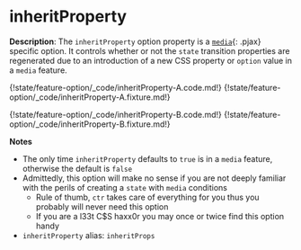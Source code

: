 # inheritProperty

__Description__: The `inheritProperty` option property is a [`media`](./../media/general.md){: .pjax} specific option. It controls whether or not the `state` transition properties are regenerated due to an introduction of a new CSS property or `option` value in a `media` feature. 

{!state/feature-option/_code/inheritProperty-A.code.md!}
{!state/feature-option/_code/inheritProperty-A.fixture.md!}

{!state/feature-option/_code/inheritProperty-B.code.md!}
{!state/feature-option/_code/inheritProperty-B.fixture.md!}

__Notes__

+ The only time `inheritProperty` defaults to `true` is in a `media` feature, otherwise the default is `false`
+ Admittedly, this option will make no sense if you are not deeply familiar with the perils of creating a `state` with `media` conditions
    * Rule of thumb, `ctr` takes care of everything for you thus you probably will never need this option
    * If you are a l33t C$S haxx0r you may once or twice find this option handy
+ `inheritProperty` alias: `inheritProps`

<div class="cf"></div>
<div class="end"></div>


